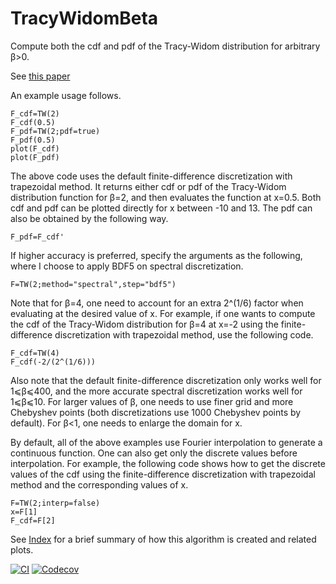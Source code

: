 # TracyWidomBeta
Compute both the cdf and pdf of the Tracy-Widom distribution for arbitrary β>0.

See [this paper](https://arxiv.org/abs/2304.04951)

An example usage follows.
```
F_cdf=TW(2)
F_cdf(0.5)
F_pdf=TW(2;pdf=true)
F_pdf(0.5)
plot(F_cdf)
plot(F_pdf)
```
The above code uses the default finite-difference discretization with trapezoidal method. It returns either cdf or pdf of the Tracy-Widom distribution function for β=2, and then evaluates the function at x=0.5. Both cdf and pdf can be plotted directly for x between -10 and 13. The pdf can also be obtained by the following way.
```
F_pdf=F_cdf'
```
If higher accuracy is preferred, specify the arguments as the following, where I choose to apply BDF5 on spectral discretization.
```
F=TW(2;method="spectral",step="bdf5")
```
Note that for β=4, one need to account for an extra 2^(1/6) factor when evaluating at the desired value of x. For example, if one wants to compute the cdf of the Tracy-Widom distribution for β=4 at x=-2 using the finite-difference discretization with trapezoidal method, use the following code.
```
F_cdf=TW(4)
F_cdf(-2/(2^(1/6)))
```
Also note that the default finite-difference discretization only works well for 1⩽β⩽400, and the more accurate spectral discretization works well for 1⩽β⩽10. For larger values of β, one needs to use finer grid and more Chebyshev points (both discretizations use 1000 Chebyshev points by default). For β<1, one needs to enlarge the domain for x.

By default, all of the above examples use Fourier interpolation to generate a continuous function. One can also get only the discrete values before interpolation. For example, the following code shows how to get the discrete values of the cdf using the finite-difference discretization with trapezoidal method and the corresponding values of x.
```
F=TW(2;interp=false)
x=F[1]
F_cdf=F[2]
```

See [Index](https://github.com/Yiting687691/TracyWidomBeta.jl/blob/main/notebook/Index.ipynb) for a brief summary of how this algorithm is created and related plots.


[![CI](https://github.com/Yiting687691/TracyWidomBeta.jl/actions/workflows/CI.yml/badge.svg)](https://github.com/Yiting687691/TracyWidomBeta.jl/actions)
[![Codecov](https://codecov.io/gh/Yiting687691/TracyWidomBeta.jl/branch/master/graph/badge.svg)](https://codecov.io/gh/Yiting687691/TracyWidomBeta.jl)
